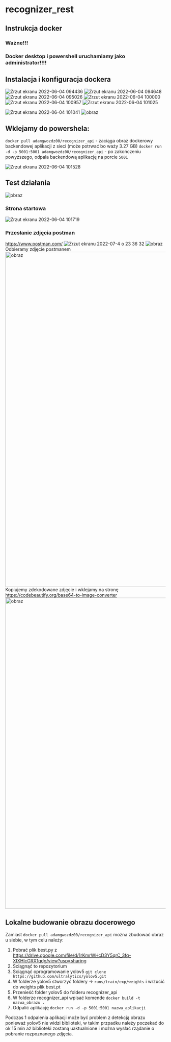 # recognizer_rest

## Instrukcja docker
### Ważne!!!
### Docker desktop i powershell uruchamiamy jako administrator!!!!

## Instalacja i konfiguracja dockera
![Zrzut ekranu 2022-06-04 094436](https://user-images.githubusercontent.com/70854700/171991233-57163201-a008-492f-9de7-51bcc585addc.png)
![Zrzut ekranu 2022-06-04 094648](https://user-images.githubusercontent.com/70854700/171991234-da141be4-462d-4d88-bb30-bef61921f224.png)
![Zrzut ekranu 2022-06-04 095026](https://user-images.githubusercontent.com/70854700/171991235-36ddac99-f2aa-4b37-b517-bdea66707014.png)
![Zrzut ekranu 2022-06-04 100000](https://user-images.githubusercontent.com/70854700/171991236-5d93143a-020b-43c9-940b-3308986e6dff.png)
![Zrzut ekranu 2022-06-04 100957](https://user-images.githubusercontent.com/70854700/171991237-cd00b11d-155d-4d6e-a09c-a9baf16ef68a.png)
![Zrzut ekranu 2022-06-04 101025](https://user-images.githubusercontent.com/70854700/171991239-156d0bba-3f9f-4cc7-ac56-72fe84e77cf3.png)

![Zrzut ekranu 2022-06-04 101041](https://user-images.githubusercontent.com/70854700/171991240-a7623d3c-6fa5-451e-8c74-fa3f709fd6e0.png)
![obraz](https://user-images.githubusercontent.com/70854700/177262874-eec906b4-8e42-4249-933e-1a6aea3145ec.png)


## Wklejamy do powershela:
`docker pull adamgwozdz00/recognizer_api` - zaciąga obraz dockerowy backendowej aplikacji z sieci (może potrwać bo waży 3.27 GB)
`docker run -d -p 5001:5001 adamgwozdz00/recognizer_api` - po zakończeniu powyższego, odpala backendową aplikację na porcie `5001`

![Zrzut ekranu 2022-06-04 101528](https://user-images.githubusercontent.com/70854700/171991241-6d8643fa-330f-414e-94b6-fa9dddd106e3.png)

## Test działania
![obraz](https://user-images.githubusercontent.com/70854700/177262037-ca671377-dc76-4fbf-b46e-929846e7e1ab.png)
### Strona startowa
![Zrzut ekranu 2022-06-04 101719](https://user-images.githubusercontent.com/70854700/171991246-3d10c43e-2d45-4346-bd3a-356afe7472d2.png)
### Przesłanie zdjęcia postman 
https://www.postman.com/
![Zrzut ekranu 2022-07-4 o 23 36 32](https://user-images.githubusercontent.com/70854700/177261272-f5da11ac-9c7b-4dd5-a001-41850638963d.png)
![obraz](https://user-images.githubusercontent.com/70854700/177262210-86a46d88-815c-44eb-8779-45c46bd27196.png)
Odbieramy zdjęcie postmanem
<img width="1050" alt="obraz" src="https://user-images.githubusercontent.com/70854700/177870581-ca6ae499-1379-4267-998a-d093f30a7a5b.png">
Kopiujemy zdekodowane zdjęcie i wklejamy na stronę https://codebeautify.org/base64-to-image-converter
<img width="975" alt="obraz" src="https://user-images.githubusercontent.com/70854700/177870997-eb4ebee7-81b0-4aa0-bd40-488d0a15462e.png">
## Lokalne budowanie obrazu docerowego
Zamiast `docker pull adamgwozdz00/recognizer_api` można zbudować obraz u siebie, w tym celu należy:
1. Pobrać plik best.py z https://drive.google.com/file/d/1rKmrWHcD3Y5qrC_3fq-XIXHIcGRX1qdg/view?usp=sharing
2. Sciągnąć to repozytorium
3. Sciągnąć oprogramowanie yolov5 `git clone https://github.com/ultralytics/yolov5.git`
4. W folderze yolov5 stworzyć foldery -> `runs/train/exp/weights` i wrzucić do weights plik best.pt
5. Przenieść folder yolov5 do folderu recognizer_api
6. W folderze recognizer_api wpisać komende `docker build -t nazwa_obrazu .`
7. Odpalić aplikację `docker run -d -p 5001:5001 nazwa_aplikacji`

Podczas 1 odpalenia aplikacji może być problem z detekcją obrazu ponieważ yolov5 nie widzi biblioteki, w takim przpadku należy poczekać do ok 15 min aż biblioteki zostaną uaktualnione i można wysłać rządanie o pobranie rozpoznanego zdjęcia.


